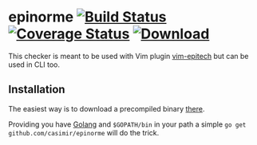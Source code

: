epinorme [![Build Status](https://travis-ci.org/casimir/epinorme.svg?branch=master)](https://travis-ci.org/casimir/epinorme) [![Coverage Status](https://coveralls.io/repos/casimir/epinorme/badge.png?branch=master)](https://coveralls.io/r/casimir/epinorme?branch=master) [![Download](https://api.bintray.com/packages/casimir/generic/epinorme/images/download.svg)](https://bintray.com/casimir/generic/epinorme/\_latestVersion)
========

This checker is meant to be used with Vim plugin [vim-epitech](https://github.com/LeBarbu/vim-epitech) but can be used in CLI too.

## Installation

The easiest way is to download a precompiled binary [there](https://bintray.com/casimir/generic/epinorme/\_latestVersion).

Providing you have [Golang](https://golang.org/doc/install) and `$GOPATH/bin` in your path a simple `go get github.com/casimir/epinorme` will do the trick.
